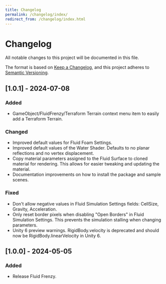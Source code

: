 ```yaml
---
title: Changelog
permalink: /changelog/index/
redirect_from: /changelog/index.html
---
```


# Changelog

All notable changes to this project will be documented in this file.

The format is based on [Keep a Changelog](https://keepachangelog.com/en/1.1.0/),
and this project adheres to [Semantic Versioning](https://semver.org/spec/v2.0.0.html).

## [1.0.1] - 2024-07-08

### Added

- GameObject/FluidFrenzy/Terraform Terrain context menu item to easily add a Terraform Terrain.

### Changed

- Improved default values for Fluid Foam Settings.
- Improved default values of the Water Shader. Defaults to no planar reflections and no vertex displacement.
- Copy material parameters assigned to the Fluid Surface to cloned material for rendering. This allows for easier tweaking and updating the material.
- Documentation improvements on how to install the package and sample scenes.

### Fixed

- Don't allow negative values in Fluid Simulation Settings fields: CellSize, Gravity, Acceleration.
- Only reset border pixels when disabling "Open Borders" in Fluid Simulation Settings. This prevents the simulation stalling when changing parameters.
- Unity 6 preview warnings. RigidBody.velocity is deprecated and should now be RigidBody.linearVelocity in Unity 6.

## [1.0.0] - 2024-05-05

### Added

- Release Fluid Frenzy.
